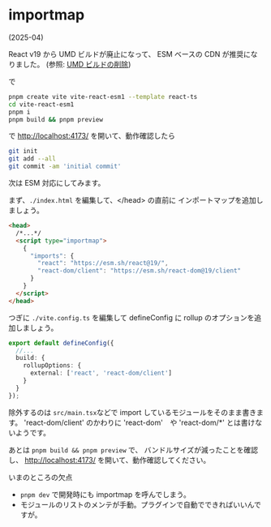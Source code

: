 # importmap

(2025-04)

React v19 から UMD ビルドが廃止になって、
ESM ベースの CDN が推奨になりました。
(参照: [UMD ビルドの削除](https://ja.react.dev/blog/2024/04/25/react-19-upgrade-guide#umd-builds-removed))

で

```sh
pnpm create vite vite-react-esm1 --template react-ts
cd vite-react-esm1
pnpm i
pnpm build && pnpm preview
```

で <http://localhost:4173/> を開いて、動作確認したら

```sh
git init
git add --all
git commit -am 'initial commit'
```

次は ESM 対応にしてみます。

まず、`./index.html` を編集して、\</head\> の直前に
インポートマップを追加しましょう。

```html
<head>
  /*...*/
  <script type="importmap">
    {
      "imports": {
        "react": "https://esm.sh/react@19/",
        "react-dom/client": "https://esm.sh/react-dom@19/client"
      }
    }
  </script>
</head>
```

つぎに `./vite.config.ts` を編集して
defineConfig に rollup のオプションを追加しましょう。

```typescript
export default defineConfig({
  //...
  build: {
    rollupOptions: {
      external: ['react', 'react-dom/client']
    }
  }
});
```

除外するのは `src/main.tsx`などで import しているモジュールをそのまま書きます。
'react-dom/client' のかわりに 'react-dom'　や 'react-dom/\*' とは書けないようです。

あとは `pnpm build && pnpm preview` で、
バンドルサイズが減ったことを確認し、
<http://localhost:4173/> を開いて、動作確認してください。

いまのところの欠点

- `pnpm dev` で開発時にも importmap を呼んでしまう。
- モジュールのリストのメンテが手動。プラグインで自動でできればいいんですが。
